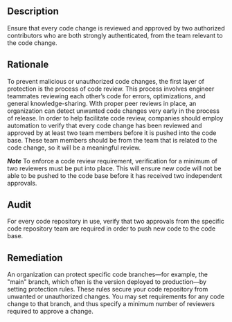## Description

Ensure that every code change is reviewed and approved by two authorized contributors who are both strongly authenticated, from the team relevant to the code change.

## Rationale

To prevent malicious or unauthorized code changes, the first layer of protection is the process of code review. This process involves engineer teammates reviewing each other’s code for errors, optimizations, and general knowledge-sharing. With proper peer reviews in place, an organization can detect unwanted code changes very early in the process of release. In order to help facilitate code review, companies should employ automation to verify that every code change has been reviewed and approved by at least two team members before it is pushed into the code base. These team members should be from the team that is related to the code change, so it will be a meaningful review.

***Note*** To enforce a code review requirement, verification for a minimum of two reviewers must be put into place. This will ensure new code will not be able to be pushed to the code base before it has received two independent approvals.

## Audit

For every code repository in use, verify that two approvals from the specific code repository team are required in order to push new code to the code base.

## Remediation

An organization can protect specific code branches—for example, the "main" branch, which often is the version deployed to production—by setting protection rules. These rules secure your code repository from unwanted or unauthorized changes. You may set requirements for any code change to that branch, and thus specify a minimum number of reviewers required to approve a change.

